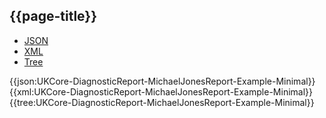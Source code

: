 ## {{page-title}}

<div class="nhsd-!t-margin-bottom-6">
  <ul class="nav nav-tabs" role="tablist">
        <li role="presentation" class="active">
            <a href="#JSON-DR-MJR-E-M" role="tab" data-toggle="tab">JSON</a>
        </li>
         <li role="presentation">
            <a href="#XML-DR-MJR-E-M" role="tab" data-toggle="tab">XML</a>
        </li>
        <li role="presentation">
            <a href="#Tree-DR-MJR-E-M" role="tab" data-toggle="tab">Tree</a>
        </li>
  </ul>
    
  <div class="tab-content snippet">
    <div id="JSON-DR-MJR-E-M" role="tabpanel" class="tab-pane active">
{{json:UKCore-DiagnosticReport-MichaelJonesReport-Example-Minimal}}
    </div>
    <div id="XML-DR-MJR-E-M" role="tabpanel" class="tab-pane">
{{xml:UKCore-DiagnosticReport-MichaelJonesReport-Example-Minimal}}
    </div>
    <div id="Tree-DR-MJR-E-M" role="tabpanel" class="tab-pane">
{{tree:UKCore-DiagnosticReport-MichaelJonesReport-Example-Minimal}}
    </div>
  </div>
</div>